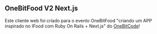 ## OneBitFood V2 Next.js

Este cliente web foi criado para o evento OneBitFood "criando um APP inspirado no IFood com Ruby On Rails + Next.js" do [OneBitCode](https://onebitcode.com)!